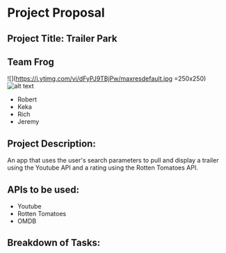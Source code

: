 # Project Proposal

## Project Title: Trailer Park

## Team Frog
![](https://i.ytimg.com/vi/dFyPJ9TBjPw/maxresdefault.jpg =250x250)
![alt text](https://i.ytimg.com/vi/dFyPJ9TBjPw/maxresdefault.jpg)
- Robert
- Keka
- Rich
- Jeremy

## Project Description:
An app that uses the user's search parameters to pull and display a trailer using the Youtube API and a rating using the Rotten Tomatoes API.

## APIs to be used:
- Youtube
- Rotten Tomatoes
- OMDB

## Breakdown of Tasks:
